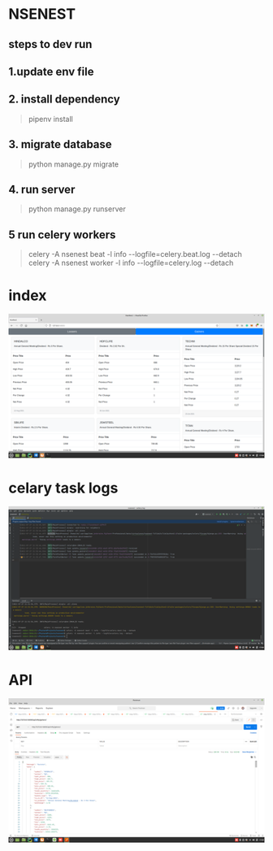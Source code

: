 # NSENEST

## steps to dev run
## 1.update env file
## 2. install dependency
> pipenv install
## 3. migrate database
> python manage.py migrate
## 4. run server
> python manage.py runserver
## 5 run celery workers
> celery -A nsenest beat -l info --logfile=celery.beat.log --detach
> celery -A nsenest worker -l info --logfile=celery.log --detach
# index
![Alt text](https://github.com/vinayhosahalli/nsenest/blob/master/docs/1.png?raw=true "Title")

# celary task logs
![Alt text](https://github.com/vinayhosahalli/nsenest/blob/master/docs/2.png?raw=true "Title")

# API
![Alt text](https://github.com/vinayhosahalli/nsenest/blob/master/docs/3.png?raw=true "Title")


